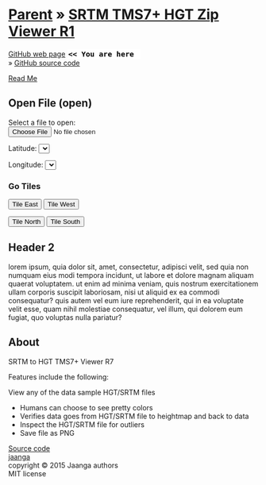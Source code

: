 [Parent]( ../index.html ) &raquo;
[SRTM TMS7+ HGT Zip Viewer R1]( tms7-htg-viewer-zip.html )
===

[GitHub web page]( http://va3c.github.io/viewer/va3c-hacker-cookbook/templates/left-side-hackette/index-left-side-hackette.html "view the files as apps." ) <input value="<< You are here" size=15 style="font:bold 11pt monospace;border-width:0;" >  
&raquo; [GitHub source code]( https://github.com/va3c/viewer/tree/gh-pages/va3c-hacker-cookbook/templates/left-side-hackette/ "View files with GitHub" ) <scan style=display:none ><< You are here</scan>  

[Read Me]( #../readme.md# )

## Open File (open)

<div id=msg ></div>
<div id=msg1 ></div>
<div id=msg2 ></div>
<div id=msg3 ></div>

Select a file to open:  
<input type=file id=inpZip onchange=ifr.contentWindow.openZippedHGT(); />

Latitude: <select id=selLat onchange=ifr.contentWindow.selectFile(); ></select>  

Longitude: <select id=selLon onchange=ifr.contentWindow.selectFile(); ></select>

### Go Tiles

<button onclick=ifr.contentWindow.tileEast(); >Tile East</button>
<button onclick=ifr.contentWindow.tileWest(); >Tile West</button>  

<button onclick=ifr.contentWindow.tileNorth(); >Tile North</button>
<button onclick=ifr.contentWindow.tileSouth(); >Tile South</button>

## Header 2

lorem ipsum, quia dolor sit, amet, consectetur, adipisci velit, sed quia non numquam eius modi tempora incidunt, ut labore et dolore magnam aliquam quaerat voluptatem. ut enim ad minima veniam, quis nostrum exercitationem ullam corporis suscipit laboriosam, nisi ut aliquid ex ea commodi consequatur? quis autem vel eum iure reprehenderit, qui in ea voluptate velit esse, quam nihil molestiae consequatur, vel illum, qui dolorem eum fugiat, quo voluptas nulla pariatur?


## About

SRTM to HGT TMS7+ Viewer R7

Features include the following:</h4>

View any of the data sample HGT/SRTM files

* Humans can choose to see pretty colors
* Verifies data goes from HGT/SRTM file to heightmap and back to data
* Inspect the HGT/SRTM file for outliers
* Save file as PNG

<a href="https://github.com/jaanga/terrain-plus/tree/gh-pages/cookbook/hgt-viewer/" target="_blank">Source code</a>  
<a href="http://jaanga.github.io" target="_blank">jaanga</a>  
copyright &copy; 2015 Jaanga authors  
MIT license  